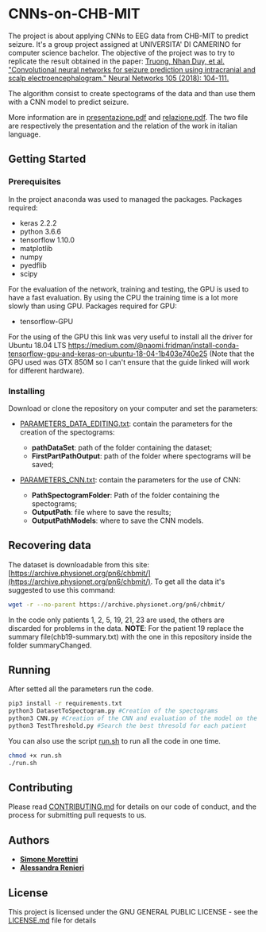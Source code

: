 # CNNs-on-CHB-MIT
The project is about applying CNNs to EEG data from CHB-MIT to predict seizure. It's a group project assigned at UNIVERSITA' DI CAMERINO for computer science bachelor.
The objective of the project was to try to replicate the result obtained in the paper:
[Truong, Nhan Duy, et al. "Convolutional neural networks for seizure prediction using intracranial and scalp electroencephalogram." Neural Networks 105 (2018): 104-111.](https://www.sciencedirect.com/science/article/pii/S0893608018301485)

The algorithm consist to create spectograms of the data and than use them with a CNN model to predict seizure.

More information are in [presentazione.pdf](presentazione.pdf) and [relazione.pdf](relazione.pdf). The two file are respectively the presentation and the relation of the work in italian language.

## Getting Started

### Prerequisites
In the project anaconda was used to managed the packages. Packages required:

* keras 2.2.2
* python 3.6.6
* tensorflow 1.10.0
* matplotlib
* numpy
* pyedflib
* scipy

For the evaluation of the network, training and testing, the GPU is used to have a fast evaluation. By using the CPU the training time is a lot more slowly than using GPU. Packages required for GPU:
* tensorflow-GPU

For the using of the GPU this link was very useful to install all the driver for Ubuntu 18.04 LTS https://medium.com/@naomi.fridman/install-conda-tensorflow-gpu-and-keras-on-ubuntu-18-04-1b403e740e25 (Note that the GPU used was GTX 850M so I can't ensure that the guide linked will work for different hardware).

### Installing

Download or clone the repository on your computer and set the parameters:
* [PARAMETERS_DATA_EDITING.txt](PARAMETERS_DATA_EDITING.txt): contain the parameters for the creation of the spectograms:
  - **pathDataSet**: path of the folder containing the dataset;
  - **FirstPartPathOutput**: path of the folder where spectograms will be saved;
 
* [PARAMETERS_CNN.txt](PARAMETERS_CNN.txt): contain the parameters for the use of CNN:
  - **PathSpectogramFolder**: Path of the folder containing the spectograms;
  - **OutputPath**: file where to save the results;
  - **OutputPathModels**: where to save the CNN models.
 
## Recovering data
The dataset is downloadable from this site: [https://archive.physionet.org/pn6/chbmit/](https://archive.physionet.org/pn6/chbmit/). To get all the data it's suggested to use this command:
```bash
wget -r --no-parent https://archive.physionet.org/pn6/chbmit/
```
In the code only patients 1, 2, 5, 19, 21, 23 are used, the others are discarded for problems in the data.
**NOTE**: For the patient 19 replace the summary file(chb19-summary.txt) with the one in this repository inside the folder summaryChanged.

## Running

After setted all the parameters run the code.
```bash
pip3 install -r requirements.txt
python3 DatasetToSpectogram.py #Creation of the spectograms
python3 CNN.py #Creation of the CNN and evaluation of the model on the spectograms
python3 TestThreshold.py #Search the best thresold for each patient
```

You can also use the script [run.sh](run.sh) to run all the code in one time.
```bash
chmod +x run.sh
./run.sh
```

## Contributing

Please read [CONTRIBUTING.md](https://gist.github.com/PurpleBooth/b24679402957c63ec426) for details on our code of conduct, and the process for submitting pull requests to us.
 

## Authors

* [**Simone Morettini**](https://github.com/MesSem)
* [**Alessandra Renieri**](https://github.com/a311987)

## License

This project is licensed under the GNU GENERAL PUBLIC LICENSE - see the [LICENSE.md](LICENSE.md) file for details
<!---
## Acknowledgments

* ______
--->
